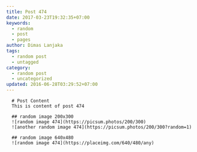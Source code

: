 ```yaml
---
title: Post 474
date: 2017-03-23T19:32:35+07:00
keywords:
  - random
  - post
  - pages
author: Dimas Lanjaka
tags:
  - random post
  - untagged
category:
  - random post
  - uncategorized
updated: 2016-06-28T03:29:52+07:00
---
```


      # Post Content
      This is content of post 474

      ## random image 200x300
      ![random image 474](https://picsum.photos/200/300)
      ![another random image 474](https://picsum.photos/200/300?random=1)

      ## random image 640x480
      ![random image 474](https://placeimg.com/640/480/any)
      